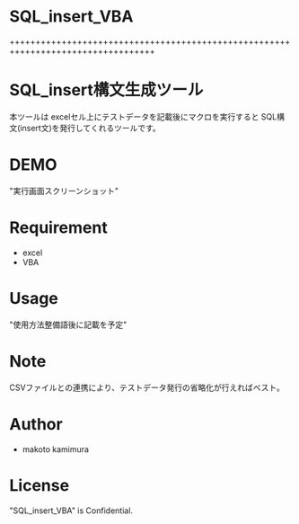 # SQL_insert_VBA

++++++++++++++++++++++++++++++++++++++++++++++++++++++++++++++++++++++++++++++++++

# SQL_insert構文生成ツール

本ツールは
excelセル上にテストデータを記載後にマクロを実行すると
SQL構文(insert文)を発行してくれるツールです。

# DEMO
 
"実行画面スクリーンショット"
  
# Requirement
  
* excel
* VBA
 
# Usage
 
"使用方法整備語後に記載を予定"

# Note

CSVファイルとの連携により、テストデータ発行の省略化が行えればベスト。

# Author
 
* makoto kamimura
 
# License

"SQL_insert_VBA" is Confidential.
